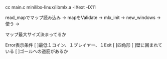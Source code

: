 cc main.c minilibx-linux/libmlx.a -lXext -lX11


read_mapでマップ読み込み -> mapをValidate -> mlx_init -> new_windows -> 使う ->

マップ最大サイズ決まってるか

Error表示条件
[ ]最低１コイン、１プレイヤー、１Exit
[ ]四角形
[ ]壁に囲まれている
[ ]ゴールへの道筋があるか
